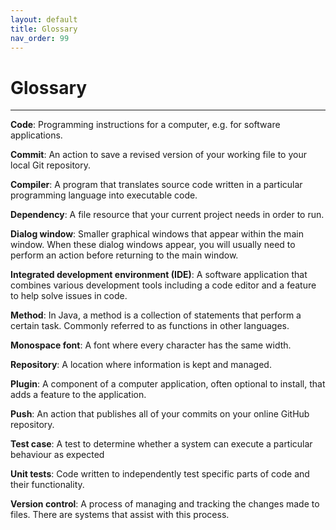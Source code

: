 ```yaml
---
layout: default
title: Glossary
nav_order: 99
---
```


# Glossary

---
**Code**: Programming instructions for a computer, e.g. for software applications.

**Commit**: An action to save a revised version of your working file to your local Git repository.

**Compiler**: A program that translates source code written in a particular programming language into executable code.

**Dependency**: A file resource that your current project needs in order to run.

**Dialog window**: Smaller graphical windows that appear within the main window. When these dialog windows appear, you will usually need to perform an action before returning to the main window.

**Integrated development environment (IDE)**: A software application that combines various development tools including a code editor and a feature to help solve issues in code.

**Method**: In Java, a method is a collection of statements that perform a certain task. Commonly referred to as functions in other languages.

**Monospace font**: A font where every character has the same width. 

**Repository**: A location where information is kept and managed.

**Plugin**: A component of a computer application, often optional to install, that adds a feature to the application. 

**Push**: An action that publishes all of your commits on your online GitHub repository.

**Test case**: A test to determine whether a system can execute a particular behaviour as expected

**Unit tests**: Code written to independently test specific parts of code and their functionality. 

**Version control**: A process of managing and tracking the changes made to files. There are systems that assist with this process.
